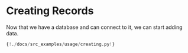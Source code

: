 # Creating Records

Now that we have a database and can connect to it, we can start adding data.

```py
{!./docs/src_examples/usage/creating.py!}
```
